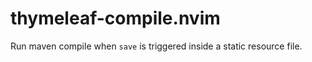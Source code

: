 # thymeleaf-compile.nvim

Run maven compile when `save` is triggered inside a static resource file.
